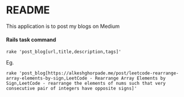 # README

This application is to post my blogs on Medium

#### Rails task command

```
rake 'post_blog[url,title,description,tags]'
```

Eg.

```
rake 'post_blog[https://alkeshghorpade.me/post/leetcode-rearrange-array-elements-by-sign,LeetCode - Rearrange Array Elements by Sign,LeetCode - rearrange the elements of nums such that very consecutive pair of integers have opposite signs]'
```

